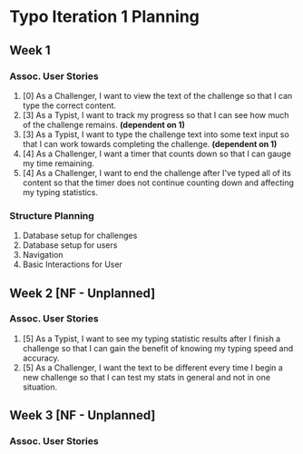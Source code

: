 ﻿# Typo Iteration 1 Planning

## Week 1
### Assoc. User Stories
1. [0] As a Challenger, I want to view the text of the challenge so that I can type the correct content. 
2. [3] As a Typist, I want to track my progress so that I can see how much of the challenge remains. **(dependent on 1)**
3. [3] As a Typist, I want to type the challenge text into some text input so that I can work towards completing the challenge. **(dependent on 1)**
4. [4] As a Challenger, I want a timer that counts down so that I can gauge my time remaining.
5. [4] As a Challenger, I want to end the challenge after I've typed all of its content so that the timer does not continue counting down and affecting my typing statistics.
### Structure Planning
1. Database setup for challenges 
2. Database setup for users
3. Navigation
4. Basic Interactions for User

## Week 2 [NF - Unplanned]
### Assoc. User Stories
1.  [5] As a Typist, I want to see my typing statistic results after I finish a challenge so that I can gain the benefit of knowing my typing speed and accuracy.
2. [5] As a Challenger, I want the text to be different every time I begin a new challenge so that I can test my stats in general and not in one situation. 

## Week 3 [NF - Unplanned]
### Assoc. User Stories


